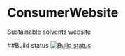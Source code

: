 # ConsumerWebsite
Sustainable solvents website


##Build status
[![Build status](https://ci.appveyor.com/api/projects/status/4b3wg5q5es0vqya3/branch/master?svg=true)](https://ci.appveyor.com/project/Mavamaarten/beatbuddy-webapp/branch/master)
